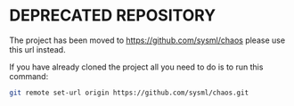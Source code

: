 # DEPRECATED REPOSITORY

The project has been moved to https://github.com/sysml/chaos
please use this url instead.

If you have already cloned the project all you need to do is to run
this command:

```bash
git remote set-url origin https://github.com/sysml/chaos.git
```
